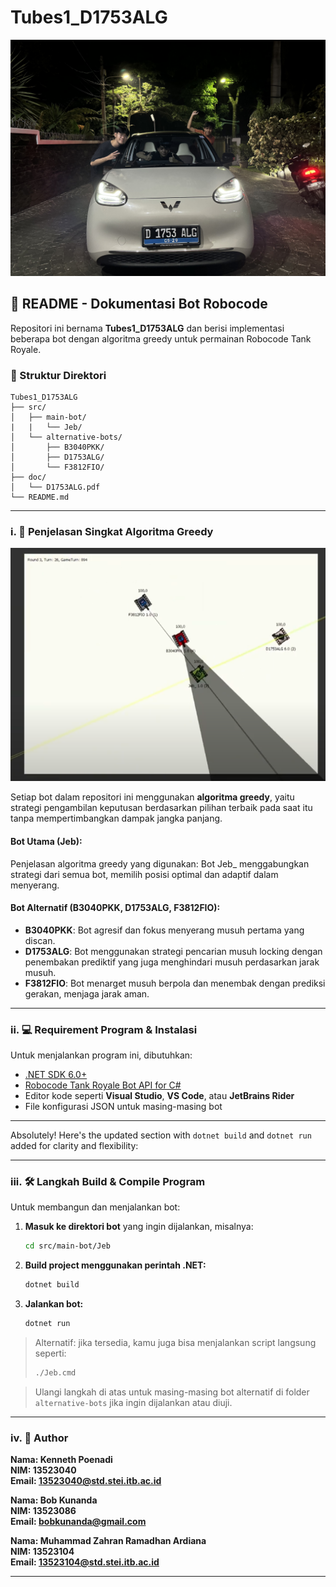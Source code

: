 # Tubes1_D1753ALG
![Foto Tim](media/D1753ALG_TEAM.jpg)
## 📄 README - Dokumentasi Bot Robocode

Repositori ini bernama **Tubes1_D1753ALG** dan berisi implementasi beberapa bot dengan algoritma greedy untuk permainan Robocode Tank Royale.

### 📁 Struktur Direktori
```
Tubes1_D1753ALG
├── src/
│   ├── main-bot/
|   |   └── Jeb/        
│   └── alternative-bots/    
│       ├── B3040PKK/
│       ├── D1753ALG/
│       └── F3812FIO/
├── doc/
│   └── D1753ALG.pdf     
└── README.md                
```

---

### i. 🧠 Penjelasan Singkat Algoritma Greedy
![Foto pertarungan](media/Battle.png)

Setiap bot dalam repositori ini menggunakan **algoritma greedy**, yaitu strategi pengambilan keputusan berdasarkan pilihan terbaik pada saat itu tanpa mempertimbangkan dampak jangka panjang.

#### Bot Utama (Jeb):
Penjelasan algoritma greedy yang digunakan: Bot Jeb_ menggabungkan strategi dari semua bot, memilih posisi optimal dan adaptif dalam menyerang.


#### Bot Alternatif (B3040PKK, D1753ALG, F3812FIO):
- **B3040PKK**: Bot agresif dan fokus menyerang musuh pertama yang discan.
- **D1753ALG**: Bot menggunakan strategi pencarian musuh locking dengan penembakan prediktif yang juga menghindari musuh perdasarkan jarak musuh.
- **F3812FIO**: Bot menarget musuh berpola dan menembak dengan prediksi gerakan, menjaga jarak aman.

---

### ii. 💻 Requirement Program & Instalasi
Untuk menjalankan program ini, dibutuhkan:

- [.NET SDK 6.0+](https://dotnet.microsoft.com/en-us/download)
- [Robocode Tank Royale Bot API for C#](https://robocode-dev.github.io/tank-royale/)
- Editor kode seperti **Visual Studio**, **VS Code**, atau **JetBrains Rider**
- File konfigurasi JSON untuk masing-masing bot

---

Absolutely! Here's the updated section with `dotnet build` and `dotnet run` added for clarity and flexibility:

---

### iii. 🛠️ Langkah Build & Compile Program
Untuk membangun dan menjalankan bot:

1. **Masuk ke direktori bot** yang ingin dijalankan, misalnya:
   ```bash
   cd src/main-bot/Jeb
   ```

2. **Build project menggunakan perintah .NET:**
   ```bash
   dotnet build
   ```

3. **Jalankan bot:**
   ```bash
   dotnet run
   ```

> Alternatif: jika tersedia, kamu juga bisa menjalankan script langsung seperti:
> ```bash
> ./Jeb.cmd
> ```

> Ulangi langkah di atas untuk masing-masing bot alternatif di folder `alternative-bots` jika ingin dijalankan atau diuji.

---

### iv. 👤 Author
**Nama: Kenneth Poenadi**  
**NIM: 13523040**  
**Email: 13523040@std.stei.itb.ac.id**  

**Nama: Bob Kunanda**  
**NIM: 13523086**  
**Email: bobkunanda@gmail.com**

**Nama: Muhammad Zahran Ramadhan Ardiana**  
**NIM: 13523104**  
**Email: 13523104@std.stei.itb.ac.id**

---



